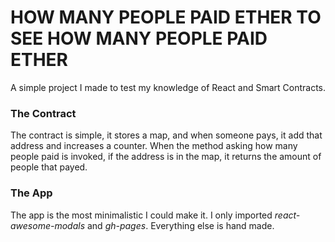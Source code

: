 # HOW MANY PEOPLE PAID ETHER TO SEE HOW MANY PEOPLE PAID ETHER

A simple project I made to test my knowledge of React and Smart Contracts.

### The Contract

The contract is simple, it stores a map, and when someone pays, it add that address and increases a counter. 
When the method asking how many people paid is invoked, if the address is in the map, it returns the amount of people 
that payed.

### The App

The app is the most minimalistic I could make it. I only imported *react-awesome-modals* and *gh-pages*. 
Everything else is hand made.
